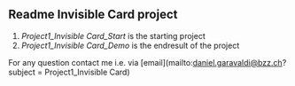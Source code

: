 ## Readme Invisible Card project
1. *Project1_Invisible Card_Start* is the starting project
2. *Project1_Invisible Card_Demo* is the endresult of the project

For any question contact me i.e. via [email](mailto:daniel.garavaldi@bzz.ch?subject = Project1_Invisible Card)
